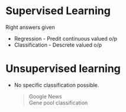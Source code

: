 # Supervised Learning

Right answers given

* Regression - Predit continuous valued o/p
* Classification - Descrete valued o/p

# Unsupervised learning

* No specific classification possible. 
  > Google News  
  > Gene pool classification

